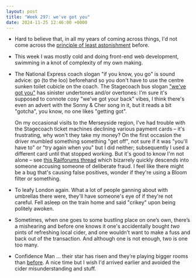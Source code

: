 ```yaml
---
layout: post
title: "Week 297: we've got you"
date: 2024-11-25 12:46:00 +0000
---
```


- Hard to believe that, in all my years of coming across things, I'd not come across the [principle of least astonishment](https://en.wikipedia.org/wiki/Principle_of_least_astonishment) before.

- This week I was mostly cold and doing front-end web development, swimming in a knot of complexity of my own making.

- The National Express coach slogan "if you know, you go" is sound advice: go (to the loo) beforehand so you don't have to use the centre sunken toilet cubicle on the coach. The Stagecoach bus slogan ["we've got you"](https://trademarks.ipo.gov.uk/ipo-tmcase/page/Results/1/UK00004075738) has sinister undertones and/or overtones: I'm sure it's supposed to connote cosy "we've got your back" vibes, I think there's even an advert with the Sonny & Cher song in it, but it reads a bit "gotcha", you know, no one likes "getting got".

  On my occasional visits to the Merseyside region, I've had trouble with the Stagecoach ticket machines declining various payment cards – it's frustrating, why won't they take my money? On the first occasion the driver mumbled something something "get off", not sure if it was "you'll have to" or "try again when you" but I did neither; subsequently I used a different card until that stopped working. But it's good to know I'm not alone – see [this Railforums thread](https://www.railforums.co.uk/threads/stagecoach-declining-credit-cards.277161/) which bizarrely quickly descends into someone accusing someone of deliberate fraud. I feel like there might be a bug that's causing false positives, wonder if they're using a Bloom filter or something. 

- To leafy London again. What a lot of people ganning about with umbrellas there were, they'll have someone's eye of if they're not careful. Fell asleep on the train home and said "crikey" upon being politely awoken. 

- Sometimes, when one goes to some bustling place on one’s own, there’s a mishearing and before one knows it one's accidentally bought *two* pints of refreshing local cider, and one wouldn’t want to make a fuss and back out of the transaction.
  And although one is not enough, two is one too many.

- Confidence Man … their star has risen and they’re playing bigger rooms than [before](/2022/05/week-165#:~:text=Of%20a%20midweek,as%20gothic%20beekeepers.).
  A nice time but I wish I'd arrived earlier and avoided the cider misunderstanding and stuff.
